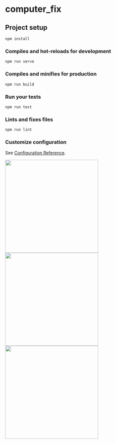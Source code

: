 # computer_fix

## Project setup
```
npm install
```

### Compiles and hot-reloads for development
```
npm run serve
```

### Compiles and minifies for production
```
npm run build
```

### Run your tests
```
npm run test
```

### Lints and fixes files
```
npm run lint
```

### Customize configuration
See [Configuration Reference](https://cli.vuejs.org/config/).

<img src='http://223.4.183.62/ComputerFix/images/showimg/customer/1.jpg' width=300 />
<img src='http://223.4.183.62/ComputerFix/images/showimg/customer/2.jpg' width=300/>
<img src='http://223.4.183.62/ComputerFix/images/showimg/customer/3.jpg' width=300/>
